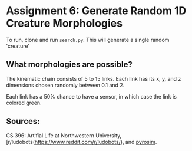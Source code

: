 # Assignment 6: Generate Random 1D Creature Morphologies
To run, clone and run `search.py`. This will generate a single random 'creature'

## What morphologies are possible? 
The kinematic chain consists of 5 to 15 links. Each link has its x, y, and z dimensions chosen randomly between 0.1 and 2.

Each link has a 50% chance to have a sensor, in which case the link is colored green.

## Sources:
CS 396: Artifial Life at Northwestern University, [r/ludobots\(https://www.reddit.com/r/ludobots/), and [pyrosim](https://github.com/jbongard/pyrosim).
